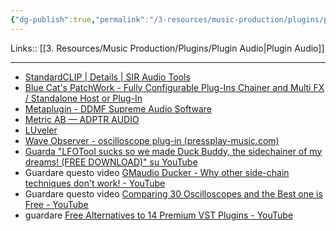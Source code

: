 ```yaml
---
{"dg-publish":true,"permalink":"/3-resources/music-production/plugins/plugin-audio-da-provare/"}
---
```


Links:: [[3. Resources/Music Production/Plugins/Plugin Audio\|Plugin Audio]]

----

- [StandardCLIP | Details | SIR Audio Tools](https://www.siraudiotools.com/StandardCLIP.php)
- [Blue Cat's PatchWork - Fully Configurable Plug-Ins Chainer and Multi FX / Standalone Host or Plug-In](https://www.bluecataudio.com/Products/Product_PatchWork/)
- [Metaplugin - DDMF Supreme Audio Software](https://ddmf.eu/metaplugin-chainer-vst-au-rtas-aax-wrapper/)
- [Metric AB — ADPTR AUDIO](https://www.adptraudio.com/metric-ab)
- [LUveler](https://luveler.blogspot.com/)
- [Wave Observer - oscilloscope plug-in (pressplay-music.com)](https://pressplay-music.com/wave-observer/)
- [Guarda "LFOTool sucks so we made Duck Buddy, the sidechainer of my dreams! (FREE DOWNLOAD)" su YouTube](https://youtu.be/16CcS7dj0zs)
- Guardare questo video [GMaudio Ducker - Why other side-chain techniques don't work! - YouTube](https://www.youtube.com/watch?v=zYzKdQvF8F8)
- Guardare questo video [Comparing 30 Oscilloscopes and the Best one is Free - YouTube](https://www.youtube.com/watch?v=zRdUbsCw8D8)
- guardare [Free Alternatives to 14 Premium VST Plugins - YouTube](https://www.youtube.com/watch?v=5dQTffT7sn0)
